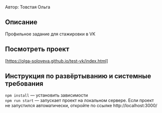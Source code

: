 Автор: Товстая Ольга

## Описание
Профильное задание для стажировки в VK

## Посмотреть проект
[https://olga-soloveva.github.io/test-vk/index.html]

## Инструкция по развёртыванию и системные требования
`npm install` — установить зависимости   
`npm run start` — запускает проект на локальном сервере. Если проект не запустился автоматически, откройте по ссылке http://localhost:3000/   


